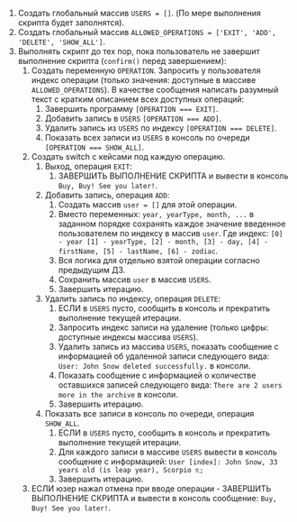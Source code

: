 1. Создать глобальный массив `USERS = []`. (По мере выполнения скрипта будет заполнятся).
2. Создать глобальный массив `ALLOWED_OPERATIONS = ['EXIT', 'ADD', 'DELETE', 'SHOW_ALL']`.
3. Выполнять скрипт до тех пор, пока пользователь не завершит выполнение скрипта (`confirm()` перед завершением):
	1. Создать переменную `OPERATION`. Запросить у пользователя индекс операции (только значения: доступные в массиве `ALLOWED_OPERATIONS`). В качестве сообщения написать разумный текст с кратким описанием всех доступных операций:
		1. Завершить программу `[OPERATION === EXIT]`.
		2. Добавить запись в `USERS` `[OPERATION === ADD]`.
		3. Удалить запись из `USERS` по индексу `[OPERATION === DELETE]`.
		4. Показать всех записи из `USERS` в консоль по очереди `[OPERATION === SHOW_ALL]`.
	2. Создать switch с кейсами под каждую операцию.
		1. Выход, операция `EXIT`:
			1. ЗАВЕРШИТЬ ВЫПОЛНЕНИЕ СКРИПТА и вывести в консоль `Buy, Buy! See you later!`.
		2. Добавить запись, операция `ADD`:
			1. Создать массив `user = []` для этой операции.
			2. Вместо переменных: `year, yearType, month, ...` в заданном порядке сохранять каждое значение введенное пользователем по индексу в массив `user`. Где индекс: `[0] - year [1] - yearType, [2] - month, [3] - day, [4] - firstName, [5] - lastName, [6] - zodiac`.
			3. Вся логика для отдельно взятой операции согласно предыдущим ДЗ.
			4. Сохранить массив `user` в массив `USERS`.
			5. Завершить итерацию.
		3. Удалить запись по индексу, операция `DELETE`:
			1. ЕСЛИ в `USERS` пусто, сообщить в консоль и прекратить выполнение текущей итерации.
			2. Запросить индекс записи на удаление (только цифры: доступные индексы массива `USERS`).
			3. Удалить запись из массива `USERS`, показать сообщение с информацией об удаленной записи следующего вида: `User: John Snow deleted successfully.` в консоли.
			4. Показать сообщение с информацией о количестве оставшихся записей следующего вида: `There are 2 users more in the archive` в консоли.
			5. Завершить итерацию.
		4. Показать все записи в консоль по очереди, операция `SHOW_ALL`.
			1. ЕСЛИ в `USERS` пусто, сообщить в консоль и прекратить выполнение текущей итерации.
			2. Для каждого записи в массиве `USERS` вывести в консоль сообщение с информацией: `User [index]: John Snow, 33 years old (is leap year), Scorpio ♏;`
			3. Завершить итерацию.
	3. ЕСЛИ юзер нажал отмена при вводе операции - ЗАВЕРШИТЬ ВЫПОЛНЕНИЕ СКРИПТА и вывести в консоль сообщение: `Buy, Buy! See you later!`.